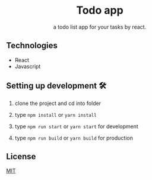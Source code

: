 <h1 align="center">Todo app</h1>

<p align="center">a todo list app for your tasks by react.</p>

<!-- ![App screenshot](./screenshots/home.png) -->

## Technologies

- React
- Javascript

## Setting up development 🛠

1. clone the project and cd into folder

2. type `npm install` or `yarn install`

5. type `npm run start` or `yarn start` for development

6. type `npm run build` or `yarn build` for production

## License

[MIT](https://opensource.org/licenses/MIT)